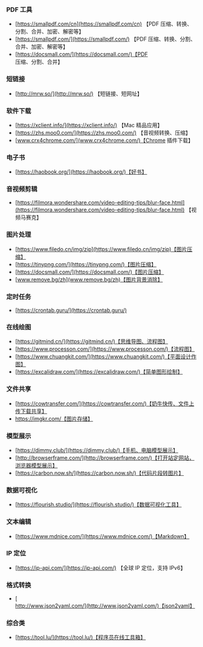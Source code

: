 ### PDF 工具

- [https://smallpdf.com/cn](https://smallpdf.com/cn) 【PDF 压缩、转换、分割、合并、加密、解密等】
- [https://smallpdf.com/](https://smallpdf.com/) 【PDF 压缩、转换、分割、合并、加密、解密等】
- [https://docsmall.com/](https://docsmall.com/)【PDF 压缩、分割、合并】

### 短链接

- [http://mrw.so/](http://mrw.so/) 【短链接、短网址】

### 软件下载

- [https://xclient.info/](https://xclient.info/) 【Mac 精品应用】
- [https://zhs.moo0.com/](https://zhs.moo0.com/) 【音视频转换、压缩】
- [www.crx4chrome.com/](www.crx4chrome.com/)【Chrome 插件下载】

### 电子书

- [https://haobook.org/](https://haobook.org/)【好书】

### 音视频剪辑

- [https://filmora.wondershare.com/video-editing-tips/blur-face.html](https://filmora.wondershare.com/video-editing-tips/blur-face.html) 【视频马赛克】

### 图片处理

- [https://www.filedo.cn/img/zip](https://www.filedo.cn/img/zip)【图片压缩】
- [https://tinypng.com/](https://tinypng.com/)【图片压缩】
- [https://docsmall.com/](https://docsmall.com/)【图片压缩】
- [www.remove.bg/zh](www.remove.bg/zh)【图片背景消除】

### 定时任务

- [https://crontab.guru/](https://crontab.guru/)

### 在线绘图

- [https://gitmind.cn/](https://gitmind.cn/)【思维导图、流程图】
- [https://www.processon.com/](https://www.processon.com/)【流程图】
- [https://www.chuangkit.com/](https://www.chuangkit.com/)【平面设计作图】
- [https://excalidraw.com/](https://excalidraw.com/)【简单图形绘制】

### 文件共享

- [https://cowtransfer.com/](https://cowtransfer.com/)【奶牛快传、文件上传下载共享】
- https://imgkr.com/【图片存储】

### 模型展示

- [https://dimmy.club/](https://dimmy.club/)【手机、电脑模型展示】
- [http://browserframe.com/](http://browserframe.com/)【打开站定网站，浏览器模型展示】
- [https://carbon.now.sh/](https://carbon.now.sh/)【代码片段转图片】

### 数据可视化

- [https://flourish.studio/](https://flourish.studio/)【数据可视化工具】

### 文本编辑

- [https://www.mdnice.com/](https://www.mdnice.com/)【Markdown】

### IP 定位

- [https://ip-api.com/](https://ip-api.com/) 【全球 IP 定位，支持 IPv6】

### 格式转换

- [http://www.json2yaml.com/](http://www.json2yaml.com/)【json2yaml】

### 综合类

- [https://tool.lu/](https://tool.lu/)【程序员在线工具箱】